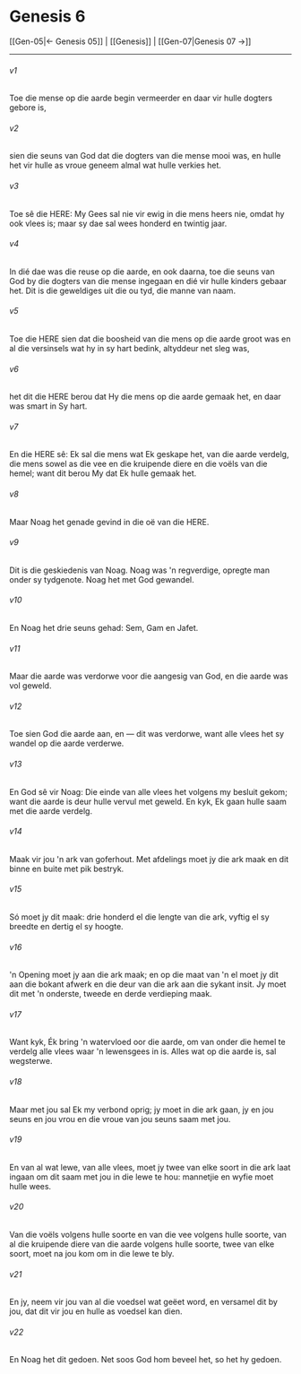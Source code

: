 # Genesis 6

[[Gen-05|← Genesis 05]] | [[Genesis]] | [[Gen-07|Genesis 07 →]]
***

###### v1
Toe die mense op die aarde begin vermeerder en daar vir hulle dogters gebore is, 
###### v2
sien die seuns van God dat die dogters van die mense mooi was, en hulle het vir hulle as vroue geneem almal wat hulle verkies het. 
###### v3
Toe sê die HERE: My Gees sal nie vir ewig in die mens heers nie, omdat hy ook vlees is; maar sy dae sal wees honderd en twintig jaar. 
###### v4
In dié dae was die reuse op die aarde, en ook daarna, toe die seuns van God by die dogters van die mense ingegaan en dié vir hulle kinders gebaar het. Dit is die geweldiges uit die ou tyd, die manne van naam. 
###### v5
Toe die HERE sien dat die boosheid van die mens op die aarde groot was en al die versinsels wat hy in sy hart bedink, altyddeur net sleg was, 
###### v6
het dit die HERE berou dat Hy die mens op die aarde gemaak het, en daar was smart in Sy hart. 
###### v7
En die HERE sê: Ek sal die mens wat Ek geskape het, van die aarde verdelg, die mens sowel as die vee en die kruipende diere en die voëls van die hemel; want dit berou My dat Ek hulle gemaak het. 
###### v8
Maar Noag het genade gevind in die oë van die HERE. 
###### v9
Dit is die geskiedenis van Noag. Noag was 'n regverdige, opregte man onder sy tydgenote. Noag het met God gewandel. 
###### v10
En Noag het drie seuns gehad: Sem, Gam en Jafet. 
###### v11
Maar die aarde was verdorwe voor die aangesig van God, en die aarde was vol geweld. 
###### v12
Toe sien God die aarde aan, en — dit was verdorwe, want alle vlees het sy wandel op die aarde verderwe. 
###### v13
En God sê vir Noag: Die einde van alle vlees het volgens my besluit gekom; want die aarde is deur hulle vervul met geweld. En kyk, Ek gaan hulle saam met die aarde verdelg. 
###### v14
Maak vir jou 'n ark van goferhout. Met afdelings moet jy die ark maak en dit binne en buite met pik bestryk. 
###### v15
Só moet jy dit maak: drie honderd el die lengte van die ark, vyftig el sy breedte en dertig el sy hoogte. 
###### v16
'n Opening moet jy aan die ark maak; en op die maat van 'n el moet jy dit aan die bokant afwerk en die deur van die ark aan die sykant insit. Jy moet dit met 'n onderste, tweede en derde verdieping maak. 
###### v17
Want kyk, Ék bring 'n watervloed oor die aarde, om van onder die hemel te verdelg alle vlees waar 'n lewensgees in is. Alles wat op die aarde is, sal wegsterwe. 
###### v18
Maar met jou sal Ek my verbond oprig; jy moet in die ark gaan, jy en jou seuns en jou vrou en die vroue van jou seuns saam met jou. 
###### v19
En van al wat lewe, van alle vlees, moet jy twee van elke soort in die ark laat ingaan om dit saam met jou in die lewe te hou: mannetjie en wyfie moet hulle wees. 
###### v20
Van die voëls volgens hulle soorte en van die vee volgens hulle soorte, van al die kruipende diere van die aarde volgens hulle soorte, twee van elke soort, moet na jou kom om in die lewe te bly. 
###### v21
En jy, neem vir jou van al die voedsel wat geëet word, en versamel dit by jou, dat dit vir jou en hulle as voedsel kan dien. 
###### v22
En Noag het dit gedoen. Net soos God hom beveel het, so het hy gedoen. 
